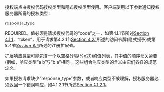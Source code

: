 授权端点由授权代码授权类型和隐式授权类型使用。客户端使用以下参数通知授权服务器所需的授权类型：

response\_type

REQUIRED。值必须是请求授权代码的“code”之一，如第4.1.1节所述[Section 4.1.1](https://tools.ietf.org/html/rfc6749#section-4.1.1)，“token”，用于请求第4.2.1节[Section 4.2.1](https://tools.ietf.org/html/rfc6749#section-4.2.1)所述的访问令牌\(隐式授予\)或第8.4节[Section 8.4](https://tools.ietf.org/html/rfc6749#section-8.4)所述的注册扩展值。

扩展响应类型可能包含一个以空格分隔\(%x20\)的值列表，其中值的顺序无关紧要\(例如，响应类型“a b”与“b a”相同\)。这些组合响应类型的含义由它们各自的规范定义。

如果授权请求缺少“response\_type”参数，或者响应类型不被理解，授权服务器必须返回一个错误响应，如4.1.2.1节所述[Section 4.1.2.1](https://tools.ietf.org/html/rfc6749#section-4.1.2.1)。

